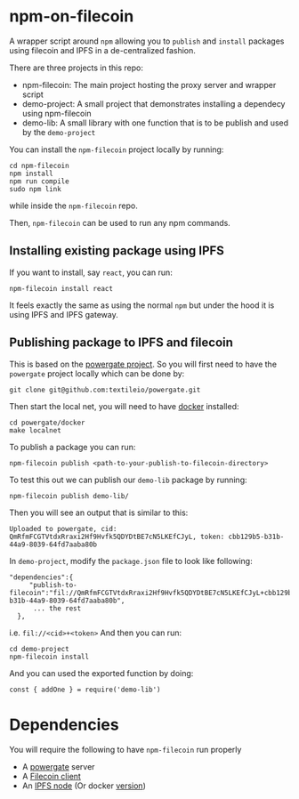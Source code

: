 # npm-on-filecoin

A wrapper script around `npm` allowing you to `publish` and `install` packages using filecoin and IPFS in a de-centralized fashion.

There are three projects in this repo:
* npm-filecoin: The main project hosting the proxy server and wrapper script
* demo-project: A small project that demonstrates installing a dependecy using npm-filecoin
* demo-lib: A small library with one function that is to be publish and used by the `demo-project`


You can install the `npm-filecoin` project locally by running:
```
cd npm-filecoin
npm install
npm run compile
sudo npm link
```
while inside the `npm-filecoin` repo.

Then, `npm-filecoin` can be used to run any npm commands.

## Installing existing package using IPFS

If you want to install, say `react`, you can run:
```
npm-filecoin install react
```

It feels exactly the same as using the normal `npm` but under the hood it is using IPFS and IPFS gateway.

## Publishing package to IPFS and filecoin

This is based on the [powergate project](https://github.com/textileio/powergate). So you will first need to have the `powergate` project locally which can be done by:
```
git clone git@github.com:textileio/powergate.git
```
Then start the local net, you will need to have [docker](https://www.docker.com/) installed:
```
cd powergate/docker
make localnet
```
To publish a package you can run:
```
npm-filecoin publish <path-to-your-publish-to-filecoin-directory>
```

To test this out we can publish our `demo-lib` package by running:
```
npm-filecoin publish demo-lib/
```

Then you will see an output that is similar to this:
```
Uploaded to powergate, cid: QmRfmFCGTVtdxRraxi2Hf9Hvfk5QDYDtBE7cN5LKEfCJyL, token: cbb129b5-b31b-44a9-8039-64fd7aaba80b
```

In `demo-project`, modify the `package.json` file to look like following:
```
"dependencies":{
     "publish-to-filecoin":"fil://QmRfmFCGTVtdxRraxi2Hf9Hvfk5QDYDtBE7cN5LKEfCJyL+cbb129b5-b31b-44a9-8039-64fd7aaba80b",
      ... the rest
  },
```
i.e. `fil://<cid>+<token>`
And then you can run:
```
cd demo-project
npm-filecoin install
```
And you can used the exported function by doing:
```
const { addOne } = require('demo-lib')
```
# Dependencies
You will require the following to have `npm-filecoin` run properly
* A [powergate](https://github.com/textileio/powergate) server
* A [Filecoin client](https://lotu.sh/)
* An [IPFS node](https://docs.ipfs.io/install/) (Or docker [version](https://hub.docker.com/r/ipfs/go-ipfs))

